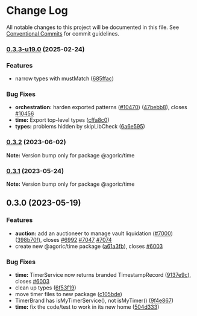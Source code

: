 # Change Log

All notable changes to this project will be documented in this file.
See [Conventional Commits](https://conventionalcommits.org) for commit guidelines.

### [0.3.3-u19.0](https://github.com/Agoric/agoric-sdk/compare/@agoric/time@0.3.2...@agoric/time@0.3.3-u19.0) (2025-02-24)


### Features

* narrow types with mustMatch ([685ffac](https://github.com/Agoric/agoric-sdk/commit/685ffacaadb9a643bc770488416dc14a34aa7a44))


### Bug Fixes

* **orchestration:** harden exported patterns ([#10470](https://github.com/Agoric/agoric-sdk/issues/10470)) ([47bebb8](https://github.com/Agoric/agoric-sdk/commit/47bebb8357715f60a699a6f7627dac3d2cf26db7)), closes [#10456](https://github.com/Agoric/agoric-sdk/issues/10456)
* **time:** Export top-level types ([cffa8c0](https://github.com/Agoric/agoric-sdk/commit/cffa8c0a23726dc3a99802812a461df4e131cfef))
* **types:** problems hidden by skipLibCheck ([6a6e595](https://github.com/Agoric/agoric-sdk/commit/6a6e59549e7beeeef94bf90556ed16873c46d285))



### [0.3.2](https://github.com/Agoric/agoric-sdk/compare/@agoric/time@0.3.1...@agoric/time@0.3.2) (2023-06-02)

**Note:** Version bump only for package @agoric/time





### [0.3.1](https://github.com/Agoric/agoric-sdk/compare/@agoric/time@0.3.0...@agoric/time@0.3.1) (2023-05-24)

**Note:** Version bump only for package @agoric/time





## 0.3.0 (2023-05-19)


### Features

* **auction:** add an auctioneer to manage vault liquidation ([#7000](https://github.com/Agoric/agoric-sdk/issues/7000)) ([398b70f](https://github.com/Agoric/agoric-sdk/commit/398b70f7e028f957afc1582f0ee31eb2574c94d0)), closes [#6992](https://github.com/Agoric/agoric-sdk/issues/6992) [#7047](https://github.com/Agoric/agoric-sdk/issues/7047) [#7074](https://github.com/Agoric/agoric-sdk/issues/7074)
* create new @agoric/time package ([a61a3fb](https://github.com/Agoric/agoric-sdk/commit/a61a3fbb7a5ccfe07c715a310baa88ada8e572b2)), closes [#6003](https://github.com/Agoric/agoric-sdk/issues/6003)


### Bug Fixes

* **time:** TimerService now returns branded TimestampRecord ([9137e9c](https://github.com/Agoric/agoric-sdk/commit/9137e9cab6f459c876b1a2ad8e681be7224749ce)), closes [#6003](https://github.com/Agoric/agoric-sdk/issues/6003)
* clean up types ([6f53f19](https://github.com/Agoric/agoric-sdk/commit/6f53f1915ce21e65fefc2fff900b7d4b947be6b1))
* move timer files to new package ([c105bde](https://github.com/Agoric/agoric-sdk/commit/c105bdefff2527a90b3c6b9d80d0462944dd51c3))
* TimerBrand has isMyTimerService(), not isMyTimer() ([9f4e867](https://github.com/Agoric/agoric-sdk/commit/9f4e8670694504ebbd451c8840f900a1a24b902f))
* **time:** fix the code/test to work in its new home ([504d333](https://github.com/Agoric/agoric-sdk/commit/504d3335cf632cc50e079fb27a82db604318bd4a))
